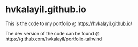 # hvkalayil.github.io
This is the code to my portfolio @ https://hvkalayil.github.io/

The dev version of the code can be found @ https://github.com/hvkalayil/portfolio-tailwind

